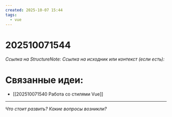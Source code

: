 ```yaml
---
created: 2025-10-07 15:44
tags:
  - vue
---
```

# 202510071544
*Ссылка на StructureNote:*
*Ссылка на исходник или контекст (если есть):* 

# Связанные идеи:
* [[202510071540 Работа со стилями Vue]]
---

*Что стоит развить? Какие вопросы возникли?*